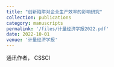 ```yaml
---
title: "创新陷阱对企业生产效率的影响研究"
collection: publications
category: manuscripts
permalink: '/files/计量经济学报2022.pdf'
date: 2022-10-01
venue: '计量经济学报'
---
```


通讯作者， CSSCI
